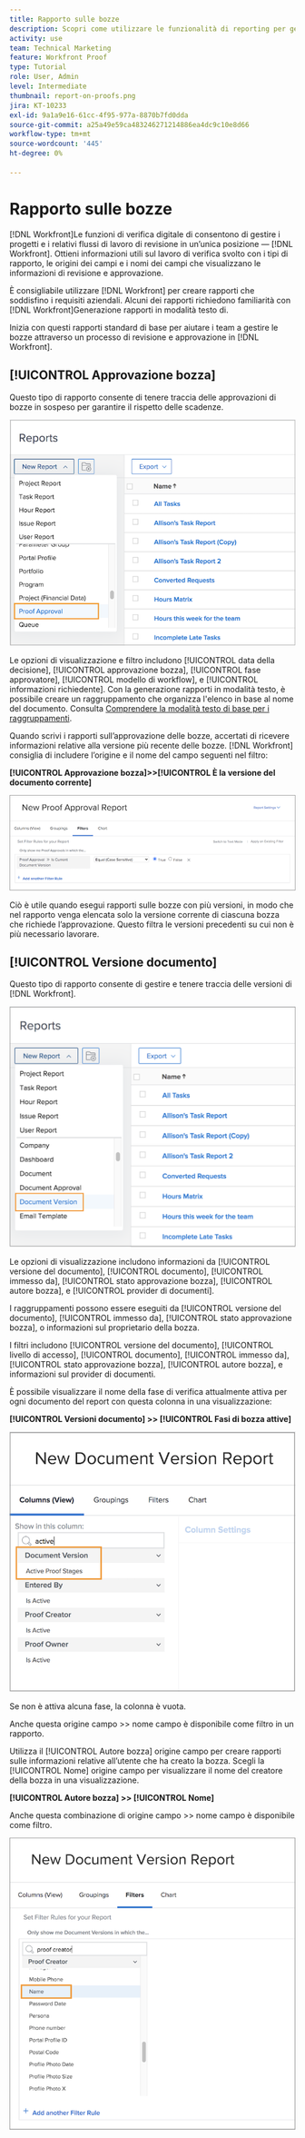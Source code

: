 ```yaml
---
title: Rapporto sulle bozze
description: Scopri come utilizzare le funzionalità di reporting per gestire l’avanzamento della bozza.
activity: use
team: Technical Marketing
feature: Workfront Proof
type: Tutorial
role: User, Admin
level: Intermediate
thumbnail: report-on-proofs.png
jira: KT-10233
exl-id: 9a1a9e16-61cc-4f95-977a-8870b7fd0dda
source-git-commit: a25a49e59ca483246271214886ea4dc9c10e8d66
workflow-type: tm+mt
source-wordcount: '445'
ht-degree: 0%

---
```


# Rapporto sulle bozze

[!DNL Workfront]Le funzioni di verifica digitale di consentono di gestire i progetti e i relativi flussi di lavoro di revisione in un’unica posizione — [!DNL Workfront]. Ottieni informazioni utili sul lavoro di verifica svolto con i tipi di rapporto, le origini dei campi e i nomi dei campi che visualizzano le informazioni di revisione e approvazione.

È consigliabile utilizzare [!DNL Workfront] per creare rapporti che soddisfino i requisiti aziendali. Alcuni dei rapporti richiedono familiarità con [!DNL Workfront]Generazione rapporti in modalità testo di.

Inizia con questi rapporti standard di base per aiutare i team a gestire le bozze attraverso un processo di revisione e approvazione in [!DNL Workfront].

## [!UICONTROL Approvazione bozza]

Questo tipo di rapporto consente di tenere traccia delle approvazioni di bozze in sospeso per garantire il rispetto delle scadenze.

![Seleziona [!UICONTROL Approvazione bozza] dal [!UICONTROL Nuovo rapporto] menu a discesa](assets/proof-system-setups-proof-approval-report.png)

Le opzioni di visualizzazione e filtro includono [!UICONTROL data della decisione], [!UICONTROL approvazione bozza], [!UICONTROL fase approvatore], [!UICONTROL modello di workflow], e [!UICONTROL informazioni richiedente]. Con la generazione rapporti in modalità testo, è possibile creare un raggruppamento che organizza l&#39;elenco in base al nome del documento. Consulta [Comprendere la modalità testo di base per i raggruppamenti](https://experienceleague.adobe.com/docs/workfront-learn/tutorials-workfront/reporting/intermediate-reporting/basic-text-mode-for-groupings.html?lang=en).

Quando scrivi i rapporti sull’approvazione delle bozze, accertati di ricevere informazioni relative alla versione più recente delle bozze. [!DNL Workfront] consiglia di includere l’origine e il nome del campo seguenti nel filtro:

**[!UICONTROL Approvazione bozza]>>[!UICONTROL È la versione del documento corrente]**

![Scheda Filtri in Report Builder](assets/proof-system-setups-proof-approval-report-is-current-version.png)

Ciò è utile quando esegui rapporti sulle bozze con più versioni, in modo che nel rapporto venga elencata solo la versione corrente di ciascuna bozza che richiede l’approvazione. Questo filtra le versioni precedenti su cui non è più necessario lavorare.

## [!UICONTROL Versione documento]

Questo tipo di rapporto consente di gestire e tenere traccia delle versioni di [!DNL Workfront].

![Seleziona [!UICONTROL Versione documento] dal [!UICONTROL Nuovo rapporto] menu a discesa](assets/proof-system-setups-document-version-report.png)

Le opzioni di visualizzazione includono informazioni da [!UICONTROL versione del documento], [!UICONTROL documento], [!UICONTROL immesso da], [!UICONTROL stato approvazione bozza], [!UICONTROL autore bozza], e [!UICONTROL provider di documenti].

I raggruppamenti possono essere eseguiti da [!UICONTROL versione del documento], [!UICONTROL immesso da], [!UICONTROL stato approvazione bozza], o informazioni sul proprietario della bozza.

I filtri includono [!UICONTROL versione del documento], [!UICONTROL livello di accesso], [!UICONTROL documento], [!UICONTROL immesso da], [!UICONTROL stato approvazione bozza], [!UICONTROL autore bozza], e informazioni sul provider di documenti.

È possibile visualizzare il nome della fase di verifica attualmente attiva per ogni documento del report con questa colonna in una visualizzazione:

**[!UICONTROL Versioni documento] >> [!UICONTROL Fasi di bozza attive]**

![Scheda Filtri in Report Builder](assets/proof-system-setups-active-proof-stages.png)

Se non è attiva alcuna fase, la colonna è vuota.

Anche questa origine campo >> nome campo è disponibile come filtro in un rapporto.

Utilizza il [!UICONTROL Autore bozza] origine campo per creare rapporti sulle informazioni relative all’utente che ha creato la bozza. Scegli la [!UICONTROL Nome] origine campo per visualizzare il nome del creatore della bozza in una visualizzazione.

**[!UICONTROL Autore bozza] >> [!UICONTROL Nome]**

Anche questa combinazione di origine campo >> nome campo è disponibile come filtro.

![Scheda Filtri in Report Builder](assets/proof-system-setups-proof-creator-name.png)

<!--
Learn More Icon
Learn how to create reports in [!DNL Workfront] with the Report Creation class.
Access to proofing functionality
-->
